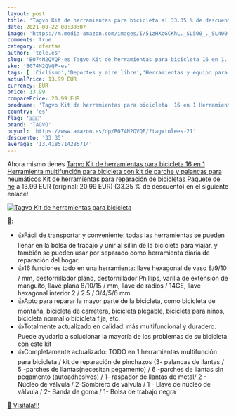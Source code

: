 ```yaml
---
layout: post
title: 'Tagvo Kit de herramientas para bicicleta al 33.35 % de descuento'
date: 2021-08-22 08:30:07
image: 'https://m.media-amazon.com/images/I/51zHXcGCKhL._SL500_._SL400_.jpg'
comments: true
category: ofertas
author: 'tole.es'
slug: 'B074N2QVQP-es Tagvo Kit de herramientas para bicicleta 16 en 1...'
sku: 'B074N2QVQP-es'
tags: [ 'Ciclismo','Deportes y aire libre','Herramientas y equipo para bicicletas','Juegos de herramientas para bicicletas','Ropa y equipo para deportes','bicicleta','tagvo', ]
actualPrice: 13.99 EUR
currency: EUR
price: 13.99
comparePrice: 20.99 EUR
prodname: 'Tagvo Kit de herramientas para bicicleta  16 en 1 Herramienta multifunción para bicicleta con kit de parche y palancas para neumáticos  Kit de herramientas para reparación de bicicletas  Paquete de he'
country: 'es'
flag: '🇪🇸'
brand: 'TAGVO'
buyurl: 'https://www.amazon.es/dp/B074N2QVQP/?tag=tolees-21'
descuento: '33.35'
average: '13.4185714285714'
---
```


Ahora mismo tienes [Tagvo Kit de herramientas para bicicleta  16 en 1 Herramienta multifunción para bicicleta con kit de parche y palancas para neumáticos  Kit de herramientas para reparación de bicicletas  Paquete de he](https://www.amazon.es/dp/B074N2QVQP/?tag=tolees-21) a 13.99 EUR (original: 20.99 EUR) (33.35 %  de descuento) en el siguiente enlace!

[![Tagvo Kit de herramientas para bicicleta](https://m.media-amazon.com/images/I/51zHXcGCKhL._SL500_._SL400_.jpg)](https://www.amazon.es/dp/B074N2QVQP/?tag=tolees-21)

🔎:

- 👍Fácil de transportar y conveniente: todas las herramientas se pueden llenar en la bolsa de trabajo y unir al sillín de la bicicleta para viajar, y también se pueden usar por separado como herramienta diaria de reparación del hogar.
- 👍16 funciones todo en una herramienta: llave hexagonal de vaso 8/9/10 / mm, destornillador plano, destornillador Phillips, varilla de extensión de manguito, llave plana 8/10/15 / mm, llave de radios / 14GE, llave hexagonal interior 2 / 2.5 / 3/4/5/6 mm
- 👍Apto para reparar la mayor parte de la bicicleta, como bicicleta de montaña, bicicleta de carretera, bicicleta plegable, bicicleta para niños, bicicleta normal o bicicleta fija, etc.
- 👍Totalmente actualizado en calidad: más multifuncional y duradero. Puede ayudarlo a solucionar la mayoría de los problemas de su bicicleta con este kit
- 👍Completamente actualizado: TODO en 1 herramientas multifunción para bicicleta / kit de reparación de pinchazos (3- palancas de llantas / 5 -parches de llantas(necesitan pegamento) / 6 -parches de llantas sin pegamento (autoadhesivos) / 1- raspador de llantas de metal/ 2 - Núcleo de válvula / 2-Sombrero de válvula / 1 - Llave de núcleo de válvula / 2- Banda de goma / 1- Bolsa de trabajo negra

[🛒 Visítala!!!](https://www.amazon.es/dp/B074N2QVQP/?tag=tolees-21)
